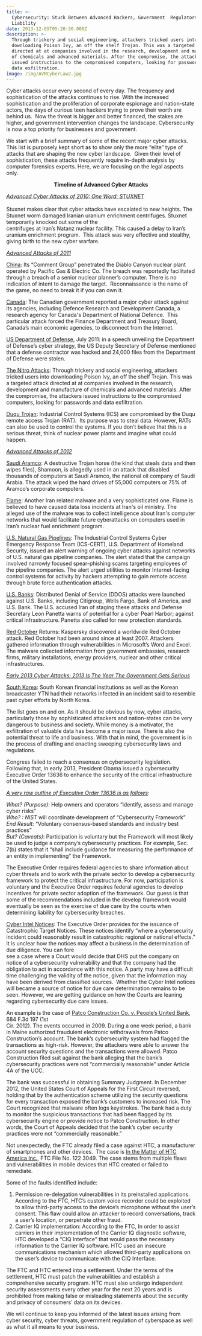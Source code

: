 ```yaml
---
title: >-
  Cybersecurity: Stuck Between Advanced Hackers, Government  Regulators, and
  Liability
date: 2013-12-05T05:20:50.000Z
description: >-
  Through trickery and social engineering, attackers tricked users into
  downloading Poison Ivy, an off the shelf Trojan. This was a targeted attack
  directed at at companies involved in the research, development and manufacture
  of chemicals and advanced materials. After the compromise, the attackers
  issued instructions to the compromised computers, looking for passwords and
  data exfiltration.
image: /img/AVMCyberLaw2.jpg
---
```

Cyber attacks occur every second of every day. The frequency and sophistication of the attacks continues to rise. With the increased sophistication and the proliferation of corporate espionage and nation-state actors, the days of curious teen hackers trying to prove their worth are behind us.&nbsp; Now the threat is bigger and better financed, the stakes are higher, and government intervention changes the landscape. Cybersecurity is now a top priority for businesses and government.

We start with a brief summary of some of the recent major cyber attacks. This list is purposely kept short as to show only the more “elite” type of attacks that are shaping the new cyber landscape.&nbsp; Given their level of sophistication, these attacks frequently require in-depth analysis by computer forensics experts.  Here, we are focusing on the legal aspects only.

<div align="center">
  <b>Timeline of Advanced Cyber Attacks</b>
</div>

<u><i>Advanced Cyber Attacks of 2010</i><i>: One Word: <a href="http://en.wikipedia.org/wiki/Stuxnet" target="_blank" class="" rel="nofollow" >STUXNET</a></i><br /></u>\
Stuxnet makes clear that cyber attacks have escalated to new heights. The Stuxnet worm damaged Iranian uranium enrichment centrifuges. Stuxnet temporarily knocked out some of the\
centrifuges at Iran&#8217;s Natanz nuclear facility. This caused a delay to Iran’s uranium enrichment program.&nbsp; This attack was very effective and stealthy, giving birth to the new cyber warfare.

_<u>Advanced Attacks of 2011</u>_

<u>China</u>: Its “Comment Group” penetrated the Diablo Canyon nuclear plant operated by Pacific Gas & Electric Co. The breach was reportedly facilitated through a breach of a senior nuclear planner’s computer. There is no indication of intent to damage the target.&nbsp; Reconnaissance is the name of the game, no need to break it if you can own it. 

<u>Canada</u>: The Canadian government reported a major cyber attack against its agencies, including Defence Research and Development Canada, a research agency for Canada's Department of National Defence.&nbsp; This particular attack forced the Finance Department and Treasury Board, Canada’s main economic agencies, to disconnect from the Internet. 

<u>US Department of Defense</u>, July 2011: in a speech unveiling the Department of Defense’s cyber strategy, the US Deputy Secretary of Defense mentioned that a defense contractor was hacked and 24,000 files from the Department of Defense were stolen.

<u>The Nitro Attacks</u>: Through trickery and social engineering, attackers tricked users into downloading Poison Ivy, an off the shelf Trojan. This was a targeted attack directed at at companies involved in the research, development and manufacture of chemicals and advanced materials. After the compromise, the attackers issued instructions to the compromised computers, looking for passwords and data exfiltration.

<u>Duqu Trojan</u>: Industrial Control Systems (ICS) are compromised by the Duqu remote access Trojan (RAT).&nbsp; Its purpose was to steal data. However, RATs can also be used to control the systems. If you don’t believe that this is a serious threat, think of nuclear power plants and imagine what could happen.

_<u>Advanced Attacks of 2012</u>_

<u>Saudi Aramco</u>: A destructive Trojan horse (the kind that steals data and then wipes files), Shamoon, is allegedly used in an attack that disabled thousands of computers at Saudi Aramco, the national oil company of Saudi Arabia. The attack wiped the hard drives of 55,000 computers or 75% of Aramco’s corporate computers.

<u>Flame</u>: Another Iran related malware and a very sophisticated one. Flame is believed to have caused data loss incidents at Iran's oil ministry. The alleged use of the malware was to collect intelligence about Iran's computer networks that would facilitate future cyberattacks on computers used in Iran’s nuclear fuel enrichment program.

<u>U.S. Natural Gas Pipelines</u>: The Industrial Control Systems Cyber Emergency Response Team (ICS-CERT), U.S. Department of Homeland Security, issued an alert warning of ongoing cyber attacks against networks of U.S. natural gas pipeline companies. The alert stated that the campaign involved narrowly focused spear-phishing scams targeting employees of the pipeline companies. The alert urged utilities to monitor Internet-facing control systems for activity by hackers attempting to gain remote access through brute force authentication attacks. 

<u>U.S. Banks</u>: Distributed Denial of Service (DDOS) attacks were launched against U.S. Banks, including Citigroup, Wells Fargo, Bank of America, and U.S. Bank. The U.S. accused Iran of staging these attacks and Defense Secretary Leon Panetta warns of potential for a cyber Pearl Harbor; against critical infrastructure. Panetta also called for new protection standards.

<u>Red October</u> Returns: Kaspersky discovered a worldwide Red October attack. Red October had been around since at least 2007. Attackers gathered information through vulnerabilities in Microsoft’s Word and Excel. The malware collected information from government embassies, research firms, military installations, energy providers, nuclear and other critical infrastructures.

<u><i>Early 2013 Cyber Attacks: 2013 Is The Year The Government Gets Serious</i></u>

<u>South Korea</u>: South Korean financial institutions as well as the Korean broadcaster YTN had their networks infected in an incident said to resemble past cyber efforts by North Korea.

The list goes on and on. As it should be obvious by now, cyber attacks, particularly those by sophisticated attackers and nation-states can be very dangerous to business and society. While money is a motivator, the exfiltration of valuable data has become a major issue. There is also the potential threat to life and business. With that in mind, the government is in the process of drafting and enacting sweeping cybersecurity laws and regulations. 

Congress failed to reach a consensus on cybersecurity legislation. Following that, in early 2013, President Obama issued a cybersecurity Executive Order 13636 to enhance the security of the critical infrastructure of the United States. 

<u><i>A very raw outline of Executive Order 13636 is as follows</i></u>:

_What? (Purpose)_: Help owners and operators “identify, assess and manage cyber risks”\
_Who? : NIST_ will coordinate development of “Cybersecurity Framework”\
_End Result:_ “Voluntary consensus-based standards and industry best practices”\
_But? (Caveats)_: Participation is voluntary but the Framework will most likely be used to judge a company’s cybersecurity practices. For example, Sec. 7(b) states that it “shall include guidance for measuring the performance of an entity in implementing” the Framework.

The Executive Order requires federal agencies to share information about cyber threats and to work with the private sector to develop a cybersecurity framework to protect the critical infrastructure. For now, participation is voluntary and the Executive Order requires federal agencies to develop incentives for private sector adoption of the framework. Our guess is that some of the recommendations included in the develop framework would eventually be seen as the exercise of due care by the courts when determining liability for cybersecurity breaches. 

<u>Cyber Intel Notices</u>: The Executive Order provides for the issuance of Catastrophic Target Notices. These notices identify “where a cybersecurity incident could reasonably result in catastrophic regional or national effects.” It is unclear how the notices may affect a business in the determination of due diligence. You can fore\
see a case where a Court would decide that DHS put the company on notice of a cybersecurity vulnerability and that the company had the obligation to act in accordance with this notice. A party may have a difficult time challenging the validity of the notice, given that the information may have been derived from classified sources.&nbsp; Whether the Cyber Intel notices will became a source of notice for due care determination remains to be seen. However, we are getting guidance on how the Courts are leaning regarding cybersecurity due care issues. 

An example is the case of <a href="http://infosecusa.com/patco-construction-company-v-peoples-united-bank" target="_blank" class="" rel="nofollow" >Patco Construction Co. v. People’s United Bank</a>, 684 F.3d 197 (1st\
Cir. 2012). The events occurred in 2009. During a one week period, a bank in Maine authorized fraudulent electronic withdrawals from Patco Construction’s account. The bank’s cybersecurity system had flagged the transactions as high-risk. However, the attackers were able to answer the account security questions and the transactions were allowed. Patco Construction filed suit against the bank alleging that the bank’s cybersecurity practices were not “commercially reasonable” under Article 4A of the UCC. 

The bank was successful in obtaining Summary Judgment. In December 2012, the United States Court of Appeals for the First Circuit reversed, holding that by the authentication scheme utilizing the security questions for every transaction exposed the bank’s customers to increased risk. The Court recognized that malware often logs keystrokes. The bank had a duty to monitor the suspicious transactions that had been flagged by its cybersecurity engine or provide notice to Patco Construction. In other words, the Court of Appeals decided that the bank’s cyber security practices were not “commercially reasonable.” 

Not unexpectedly, the FTC already filed a case against HTC, a manufacturer of smartphones and other devices.&nbsp; The case is <a href="http://www.ftc.gov/os/caselist/1223049/" target="_blank" class="" rel="nofollow" >In the Matter of HTC America Inc.</a>, FTC File No. 122 3049. The case stems from multiple flaws and vulnerabilities in mobile devices that HTC created or failed to remediate. 

Some of the faults identified include: 

1. Permission re-delegation vulnerabilities in its preinstalled applications. According to the FTC, HTC’s custom voice recorder could be exploited to allow third-party access to the device&#8217;s microphone without the user’s consent. This flaw could allow an attacker to record conversations, track a user’s location, or perpetrate other fraud. 
2. Carrier IQ implementation: According to the FTC, In order to assist carriers in their implementation of the Carrier IQ diagnostic software, HTC developed a “CIQ Interface” that would pass the necessary information to the Carrier IQ software. HTC used an insecure communications mechanism which allowed third-party applications on the user&#8217;s device to communicate with the CIQ Interface. 

The FTC and HTC entered into a settlement. Under the terms of the settlement, HTC must patch the vulnerabilities and establish a comprehensive security program. HTC must also undergo independent security assessments every other year for the next 20 years and is prohibited from making false or misleading statements about the security and privacy of consumers&#8217; data on its devices. 

We will continue to keep you informed of the latest issues arising from cyber security, cyber threats, government regulation of cyberspace as well as what it all means to your business.
